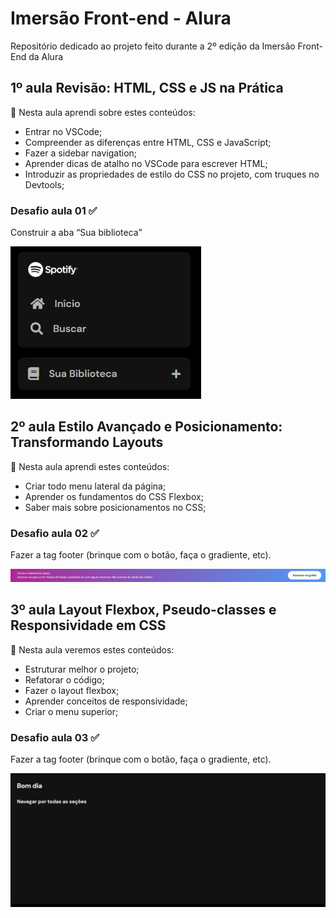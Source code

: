 # Imersão Front-end - Alura
Repositório dedicado ao projeto feito durante a 2º edição da Imersão Front-End da Alura
 
## 1º aula Revisão: HTML, CSS e JS na Prática
📝  Nesta aula aprendi sobre estes conteúdos: 
- Entrar no VSCode;
- Compreender as diferenças entre HTML, CSS e JavaScript;
- Fazer a sidebar navigation;
- Aprender dicas de atalho no VSCode para escrever HTML;
- Introduzir as propriedades de estilo do CSS no projeto, com truques no Devtools;

### Desafio aula 01 ✅
Construir a aba “Sua biblioteca” 

![Desafio 01](src/assets/prints-desafios/desafio-aula01.jpeg)

## 2º aula Estilo Avançado e Posicionamento: Transformando Layouts

📝  Nesta aula aprendi estes conteúdos: 
- Criar todo menu lateral da página;
- Aprender os fundamentos do CSS Flexbox;
- Saber mais sobre posicionamentos no CSS;

### Desafio aula 02 ✅
Fazer a tag footer (brinque com o botão, faça o gradiente, etc).

![Desafio 02](src/assets/prints-desafios/desafio-aula02.jpeg)


## 3º aula Layout Flexbox, Pseudo-classes e Responsividade em CSS

📝 Nesta aula veremos estes conteúdos: 
- Estruturar melhor o projeto;
- Refatorar o código;
- Fazer o layout flexbox;
- Aprender conceitos de responsividade;
- Criar o menu superior;

### Desafio aula 03 ✅
Fazer a tag footer (brinque com o botão, faça o gradiente, etc).

![Desafio 03](src/assets/prints-desafios/desafio-aula03.jpeg)

